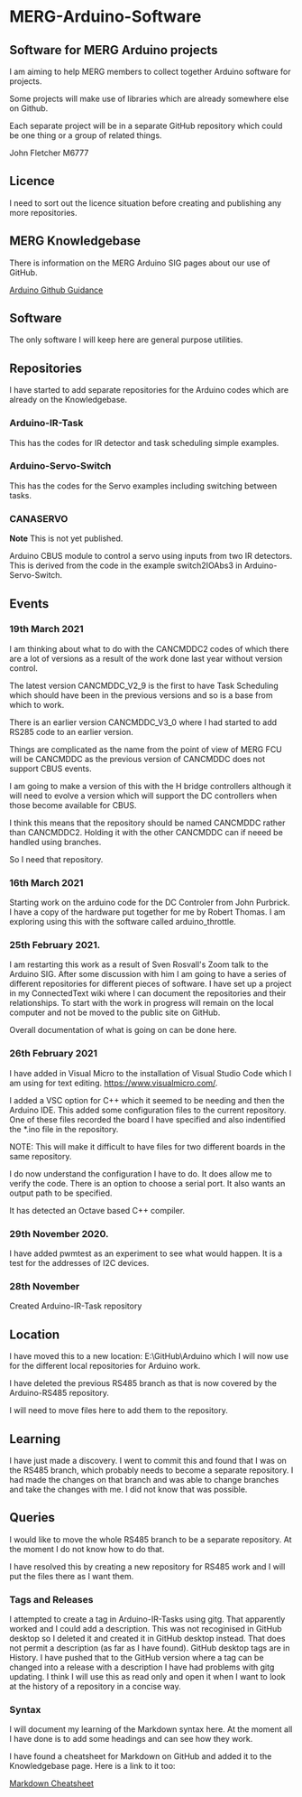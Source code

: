 # MERG-Arduino-Software
 
 ## Software for MERG Arduino projects

 I am aiming to help MERG members to collect together Arduino software for projects.

 Some projects will make use of libraries which are already somewhere else on Github.

 Each separate project will be in a separate GitHub repository which could be one thing or a group of related things.

 John Fletcher M6777

 ## Licence ##

 I need to sort out the licence situation before creating and publishing any more repositories.

 ## MERG Knowledgebase

 There is information on the MERG Arduino SIG pages about our use of GitHub.

 [Arduino Github Guidance](https://www.merg.org.uk/merg_wiki/doku.php?id=arduino:software:github)
 
 ## Software

 The only software I will keep here are general purpose utilities.

 ## Repositories

 I have started to add separate repositories for the Arduino codes which are already on the Knowledgebase.

 ### Arduino-IR-Task

 This has the codes for IR detector and task scheduling simple examples.

 ### Arduino-Servo-Switch

 This has the codes for the Servo examples including switching between tasks.

 ### CANASERVO 

 **Note** This is not yet published.

 Arduino CBUS module to control a servo using inputs from two IR detectors. This is derived from the code in the example switch2IOAbs3 in Arduino-Servo-Switch.

 ## Events

 ### 19th March 2021

 I am thinking about what to do with the CANCMDDC2 codes of which there are a lot of versions as a result of the work done last year without version control.
 
 The latest version CANCMDDC_V2_9 is the first to have Task Scheduling which should have been in the previous versions and so is a base from which to work.

 There is an earlier version CANCMDDC_V3_0 where I had started to add RS285 code to an earlier version.

 Things are complicated as the name from the point of view of MERG FCU will be CANCMDDC as the previous version of CANCMDDC does not support CBUS events.

 I am going to make a version of this with the H bridge controllers although it will need to evolve a version which will support the DC controllers when those become available for CBUS.

 I think this means that the repository should be named CANCMDDC rather than CANCMDDC2. Holding it with the other CANCMDDC can if neeed be handled using branches.

 So I need that repository.

 ### 16th March 2021

 Starting work on the arduino code for the DC Controler from John Purbrick. I have a copy of the hardware put together for me by Robert Thomas. I am exploring using this with the software called arduino_throttle.

 ### 25th February 2021.
 
 I am restarting this work as a result of Sven Rosvall's Zoom talk to the Arduino SIG. After some discussion with him I am going to have a series of different repositories for different pieces of software.
 I have set up a project in my ConnectedText wiki where I can document the repositories and their relationships.
 To start with the work in progress will remain on the local computer and not be moved to the public site on GitHub.

 Overall documentation of what is going on can be done here.

 ### 26th February 2021

 I have added in Visual Micro to the installation of Visual Studio Code which I am using for text editing. https://www.visualmicro.com/.

 I added a VSC option for C++ which it seemed to be needing and then the Arduino IDE. This added some configuration files to the current repository. One of these files recorded the board I have specified and also indentified the *.ino file in the repository.

 NOTE: This will make it difficult to have files for two different boards in the same repository.

 I do now understand the configuration I have to do. It does allow me to verify the code. There is an option to choose a serial port. It also wants an output path to be specified.

 It has detected an Octave based C++ compiler.

 ### 29th November 2020.
 
 I have added pwmtest as an experiment to see what would happen. It is a test for the addresses of I2C devices.

 ### 28th November

Created Arduino-IR-Task repository

## Location

I have moved this to a new location: E:\GitHub\Arduino which I will now use for the different local repositories for Arduino work.

I have deleted the previous RS485 branch as that is now covered by the Arduino-RS485 repository.

I will need to move files here to add them to the repository.

## Learning

 I have just made a discovery. I went to commit this and found that I was on the RS485 branch, which probably needs to become a separate repository.
 I had made the changes on that branch and was able to change branches and take the changes with me. I did not know that was possible.

## Queries

I would like to move the whole RS485 branch to be a separate repository. At the moment I do not know how to do that.

I have resolved this by creating a new repository for RS485 work and I will put the files there as I want them.

### Tags and Releases

I attempted to create a tag in Arduino-IR-Tasks using gitg. That apparently worked and I could add a description.
This was not recoginised in GitHub desktop so I deleted it and created it in GitHub desktop instead. That does not permit a description (as far as I have found).
GitHub desktop tags are in History.
I have pushed that to the GitHub version where a tag can be changed into a release with a description
I have had problems with gitg updating. I think I will use this as read only and open it when I want to look at the history of a repository in a concise way.

### Syntax

I will document my learning of the Markdown syntax here.  At the moment all I have done is to add some headings and can see how they work.

I have found a cheatsheet for Markdown on GitHub and added it to the Knowledgebase page. Here is a link to it too:

[Markdown Cheatsheet](https://github.com/adam-p/markdown-here/wiki/Markdown-Cheatsheet)




